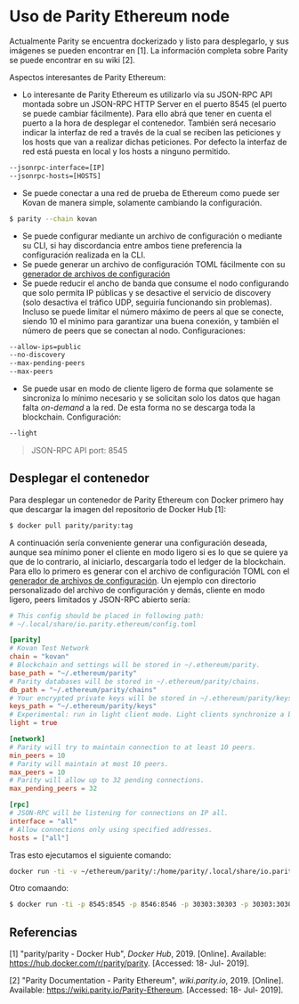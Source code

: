 # Uso de Parity Ethereum node

Actualmente Parity se encuentra dockerizado y listo para desplegarlo, y sus imágenes se pueden encontrar en [1]. La información completa sobre Parity se puede encontrar en su wiki [2].

Aspectos interesantes de Parity Ethereum:

- Lo interesante de Parity Ethereum es utilizarlo vía su JSON-RPC API montada sobre un JSON-RPC HTTP Server en el puerto 8545 (el puerto se puede cambiar fácilmente). Para ello abrá que tener en cuenta el puerto a la hora de desplegar el contenedor. También será necesario indicar la interfaz de red a través de la cual se reciben las peticiones y los hosts que van a realizar dichas peticiones. Por defecto la interfaz de red está puesta en local y los hosts a ninguno permitido.
 ```bash
 --jsonrpc-interface=[IP]
 --jsonrpc-hosts=[HOSTS]
 ```
- Se puede conectar a una red de prueba de Ethereum como puede ser Kovan de manera simple, solamente cambiando la configuración.
 ```bash
 $ parity --chain kovan
 ```
- Se puede configurar mediante un archivo de configuración o mediante su CLI, si hay discordancia entre ambos tiene preferencia la configuración realizada en la CLI.
- Se puede generar un archivo de configuración TOML fácilmente con su [generador de archivos de configuración](https://paritytech.github.io/parity-config-generator/)
- Se puede reducir el ancho de banda que consume el nodo configurando que solo permita IP públicas y se desactive el servicio de discovery (solo desactiva el tráfico UDP, seguiría funcionando sin problemas). Incluso se puede limitar el número máximo de peers al que se conecte, siendo 10 el mínimo para garantizar una buena conexión, y también el número de peers que se conectan al nodo. Configuraciones: 
 ```bash 
 --allow-ips=public 
 --no-discovery 
 --max-pending-peers 
 --max-peers
 ```
- Se puede usar en modo de cliente ligero de forma que solamente se sincroniza lo mínimo necesario y se solicitan solo los datos que hagan falta *on-demand* a la red. De esta forma no se descarga toda la blockchain. Configuración:
 ```bash
 --light
 ```


> JSON-RPC API port: 8545

## Desplegar el contenedor

Para desplegar un contenedor de Parity Ethereum con Docker primero hay que descargar la imagen del repositorio de Docker Hub [1]:
```bash
$ docker pull parity/parity:tag
```
A continuación sería conveniente generar una configuración deseada, aunque sea mínimo poner el cliente en modo ligero si es lo que se quiere ya que de lo contrario, al iniciarlo, descargaría todo el ledger de la blockchain. Para ello lo primero es generar con el archivo de configuración TOML con el [generador de archivos de configuración](https://paritytech.github.io/parity-config-generator/). Un ejemplo con directorio personalizado del archivo de configuración y demás, cliente en modo ligero, peers limitados y JSON-RPC abierto sería:

````toml
# This config should be placed in following path:
# ~/.local/share/io.parity.ethereum/config.toml

[parity]
# Kovan Test Network
chain = "kovan"
# Blockchain and settings will be stored in ~/.ethereum/parity.
base_path = "~/.ethereum/parity"
# Parity databases will be stored in ~/.ethereum/parity/chains.
db_path = "~/.ethereum/parity/chains"
# Your encrypted private keys will be stored in ~/.ethereum/parity/keys.
keys_path = "~/.ethereum/parity/keys"
# Experimental: run in light client mode. Light clients synchronize a bare minimum of data and fetch necessary data on-demand from the network. Much lower in storage, potentially higher in bandwidth. Has no effect with subcommands.
light = true

[network]
# Parity will try to maintain connection to at least 10 peers.
min_peers = 10
# Parity will maintain at most 10 peers.
max_peers = 10
# Parity will allow up to 32 pending connections.
max_pending_peers = 32

[rpc]
# JSON-RPC will be listening for connections on IP all.
interface = "all"
# Allow connections only using specified addresses.
hosts = ["all"]
````

Tras esto ejecutamos el siguiente comando:
````bash
docker run -ti -v ~/ethereum/parity/:/home/parity/.local/share/io.parity.ethereum/ -p 8545:8545 parity/parity:v2.5.5-stable --config /home/parity/.local/share/io.parity.ethereum/config.toml
````

Otro comaando:

````bash
$ docker run -ti -p 8545:8545 -p 8546:8546 -p 30303:30303 -p 30303:30303/udp -v ~/ethereum/parity/:/home/parity/.local/share/io.parity.ethereum/   parity/parity:v2.5.5-stable --config /home/parity/.local/share/io.parity.ethereum/config.toml
````

 

## Referencias

[1] "parity/parity - Docker Hub", _Docker Hub_, 2019. [Online]. Available: https://hub.docker.com/r/parity/parity. [Accessed: 18- Jul- 2019].

[2] "Parity Documentation - Parity Ethereum", _wiki.parity.io_, 2019. [Online]. Available: https://wiki.parity.io/Parity-Ethereum. [Accessed: 18- Jul- 2019].
